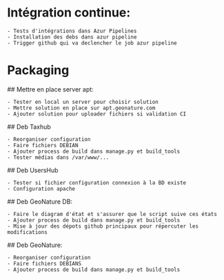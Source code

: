 
# Intégration continue:

    - Tests d'intégrations dans Azur Pipelines
    - Installation des debs dans azur pipeline
    - Trigger github qui va declencher le job azur pipeline

# Packaging

## Mettre en place server apt:

    - Tester en local un server pour choisir solution
    - Mettre solution en place sur apt.geonature.com
    - Ajouter solution pour uploader fichiers si validation CI


## Deb Taxhub

    - Reorganiser configuration
    - Faire fichiers DEBIAN
    - Ajouter process de build dans manage.py et build_tools
    - Tester médias dans /var/www/...

## Deb UsersHub

    - Tester si fichier configuration connexion à la BD existe
    - Configuration apache

## Deb GeoNature DB:

    - Faire le diagram d'état et s'assurer que le script suive ces états
    - Ajouter process de build dans manage.py et build_tools
    - Mise à jour des dépots github principaux pour répercuter les modifications


## Deb GeoNature:

    - Reorganiser configuration
    - Faire fichiers DEBIANS
    - Ajouter process de build dans manage.py et build_tools
